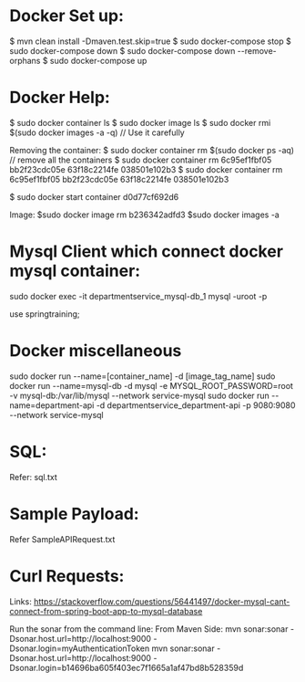 Docker Set up:
========================
$ mvn clean install -Dmaven.test.skip=true
$ sudo docker-compose stop
$ sudo docker-compose down
$ sudo docker-compose down --remove-orphans
$ sudo docker-compose up


Docker Help:
========================

$ sudo docker container ls
$ sudo docker image ls
$ sudo docker rmi $(sudo docker images -a -q) // Use it carefully

Removing the container:
$ sudo docker container rm $(sudo docker ps -aq) // remove all the containers
$ sudo docker container rm 6c95ef1fbf05 bb2f23cdc05e 63f18c2214fe 038501e102b3
$ sudo docker container rm 6c95ef1fbf05 bb2f23cdc05e 63f18c2214fe 038501e102b3

$ sudo docker start container d0d77cf692d6


Image:
$sudo docker image rm b236342adfd3
$sudo docker images -a



Mysql Client which connect docker mysql container:
==================================================
sudo docker exec -it departmentservice_mysql-db_1 mysql -uroot -p

use springtraining;

Docker miscellaneous
====================
sudo docker run --name=[container_name] -d [image_tag_name]
sudo docker run --name=mysql-db -d mysql -e MYSQL_ROOT_PASSWORD=root -v mysql-db:/var/lib/mysql --network service-mysql
sudo docker run --name=department-api -d departmentservice_department-api -p 9080:9080 --network service-mysql



SQL:
=======================

Refer: sql.txt

Sample Payload:
===============

Refer SampleAPIRequest.txt


Curl Requests:
==============


Links:
https://stackoverflow.com/questions/56441497/docker-mysql-cant-connect-from-spring-boot-app-to-mysql-database



Run the sonar from the command line:
From Maven Side:
mvn sonar:sonar -Dsonar.host.url=http://localhost:9000 -Dsonar.login=myAuthenticationToken 
mvn sonar:sonar -Dsonar.host.url=http://localhost:9000 -Dsonar.login=b14696ba605f403ec7f1665a1af47bd8b528359d
